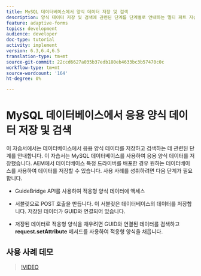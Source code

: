 ```yaml
---
title: MySQL 데이터베이스에서 양식 데이터 저장 및 검색
description: 양식 데이터 저장 및 검색에 관련된 단계를 단계별로 안내하는 멀티 파트 자습서
feature: adaptive-forms
topics: development
audience: developer
doc-type: tutorial
activity: implement
version: 6.3,6.4,6.5
translation-type: tm+mt
source-git-commit: 22ccd6627a035b37edb180eb4633bc3b57470c0c
workflow-type: tm+mt
source-wordcount: '164'
ht-degree: 0%

---
```



# MySQL 데이터베이스에서 응용 양식 데이터 저장 및 검색

이 자습서에서는 데이터베이스에서 응용 양식 데이터를 저장하고 검색하는 데 관련된 단계를 안내합니다. 이 자습서는 MySQL 데이터베이스를 사용하여 응용 양식 데이터를 저장했습니다. AEM에서 데이터베이스 특정 드라이버를 배포한 경우 원하는 데이터베이스를 사용하여 데이터를 저장할 수 있습니다. 사용 사례를 성취하려면 다음 단계가 필요합니다.

* GuideBridge API를 사용하여 적응형 양식 데이터에 액세스

* 서블릿으로 POST 호출을 만듭니다. 이 서블릿은 데이터베이스의 데이터를 저장합니다. 저장된 데이터가 GUID와 연결되어 있습니다.

* 저장된 데이터로 적응형 양식을 채우려면 GUID와 연결된 데이터를 검색하고 **request.setAttribute** 메서드를 사용하여 적응형 양식을 채웁니다.

## 사용 사례 데모

>[!VIDEO](https://video.tv.adobe.com/v/27829?quality=9&learn=on)
